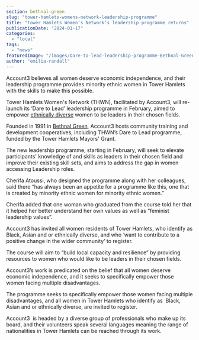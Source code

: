 ```yaml
---
section: bethnal-green
slug: "tower-hamlets-womens-network-leadership-programme"
title: "Tower Hamlets Women’s Network’s leadership programme returns"
publicationDate: "2024-01-17"
categories: 
  - "local"
tags: 
  - "news"
featuredImage: "/images/Dare-to-lead-leadership-programme-Bethnal-Green.jpg"
author: "emilia-randall"
---
```


Account3 believes all women deserve economic independence, and their leadership programme provides minority ethnic women in Tower Hamlets with the skills to make this possible.

Tower Hamlets Women's Network (THWN), facilitated by Account3, will re-launch its ‘Dare to Lead’ leadership programme in February, aimed to empower [ethnically diverse](https://bethnalgreenlondon.co.uk/praxis-giants-cook-book-migrants-recipes/) women to be leaders in their chosen fields.  

Founded in 1991 in [Bethnal Green](https://bethnalgreenlondon.co.uk/dangerous-junction-hackney-road-cambridge-heath/), Account3 hosts community training and development cooperatives, including THWN’s Dare to Lead programme, funded by the Tower Hamlets Mayors' Grant.

The new leadership programme, starting in February, will seek to elevate participants' knowledge of and skills as leaders in their chosen field and improve their existing skill sets, and aims to address the gap in women accessing Leadership roles.

Cherifa Atoussi, who designed the programme along with her colleagues, said there “has always been an appetite for a programme like this, one that is created by minority ethnic women for minority ethnic women.”

Cherifa added that one woman who graduated from the course told her that it helped her better understand her own values as well as “feminist leadership values”.   

Account3 has invited all women residents of Tower Hamlets, who identify as Black, Asian and or ethnically diverse, and who ‘want to contribute to a positive change in the wider community’ to register. 

The course will aim to “build local capacity and resilience” by providing resources to women who would like to be leaders in their chosen fields. 

Account3’s work is predicated on the belief that all women deserve economic independence, and it seeks to specifically empower those women facing multiple disadvantages.

The programme seeks to specifically empower those women facing multiple disadvantages, and all women in Tower Hamlets who identify as  Black, Asian and or ethnically diverse, are invited to register.  

Account3  is headed by a diverse group of professionals who make up its board, and their volunteers speak several languages meaning the range of nationalities in Tower Hamlets can be reached through its work.
